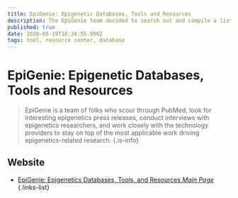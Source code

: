 ```yaml
---
title: EpiGenie: Epigenetic Databases, Tools and Resources
description: The EpiGenie team decided to search out and compile a list of the best free tools and databases that epigenetics researchers can’t live without. 
published: true
date: 2020-05-19T18:34:55.096Z
tags: tool, resource center, database
---
```


# EpiGenie: Epigenetic Databases, Tools and Resources

> EpiGenie is a team of folks who scour through PubMed, look for interesting epigenetics press releases, conduct interviews with epigenetics researchers, and work closely with the technology providers to stay on top of the most applicable work driving epigenetics-related research.
{.is-info}

## Website

- [EpiGenie: Epigenetics Databases, Tools, and Resources *Main Page*](https://epigenie.com/epigenetic-tools-and-databases/)
{.links-list}
